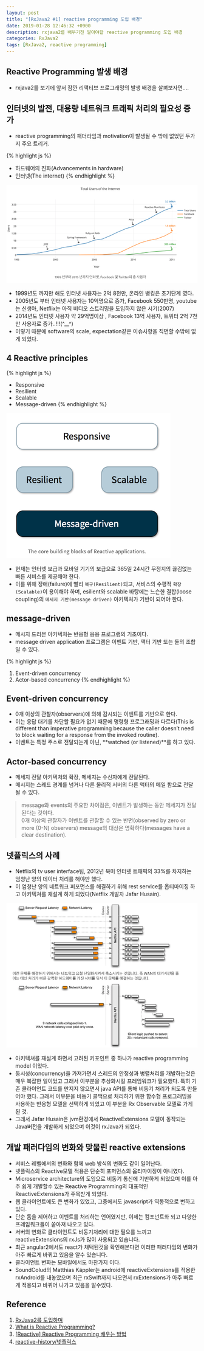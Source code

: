 ```yaml
---
layout: post
title: "[RxJava2 #1] reactive programming 도입 배경"
date: 2019-01-28 12:46:32 +0900
description: rxjava2를 배우기전 알아야할 reactive programming 도입 배경
categories: RxJava2
tags: [RxJava2, reactive programming]
---
```


## Reactive Programming 발생 배경

- rxjava2를 보기에 앞서 잠깐 리액티브 프로그래밍의 발생 배경을 살펴보자면....

## 인터넷의 발전, 대용량 네트워크 트래픽 처리의 필요성 증가

- reactive programming의 패더라임과 motivation이 발생될 수 밖에 없었던 두가지 주요 트리거.

{% highlight js %}

- 하드웨어의 진화(Advancements in hardware)
- 인터넷(The internet)
  {% endhighlight %}

![이미지](/post_assets/2019-01-28/total-users-of-the-internet.png)

- 1999년도 까지만 해도 인터넷 사용자는 2억 8천만, 온라인 뱅킹은 초기단계 였다.
- 2005년도 부터 인터넷 사용자는 10억명으로 증가, Facebook 550만명, youtube는 신생아, Netflix는 아직 비디오 스트리밍을 도입하지 않은 시기(2007)
- 2014년도 인터넷 사용자 약 29억명이상 , Facebook 13억 사용자, 트위터 2억 7천만 사용자로 증가..!!!(^\_\_^)
- 이렇기 때문에 software의 scale, expectation같은 이슈사항을 직면할 수밖에 없게 되었다.

## 4 Reactive principles

{% highlight js %}

- Responsive
- Resilient
- Scalable
- Message-driven
  {% endhighlight %}

![이미지](/post_assets/2019-01-28/reactive-pattern.png)

- 현재는 인터넷 보급과 모바일 기기의 보급으로 365일 24시간 무정지의 끊김없는 빠른 서비스를 제공해야 한다.
- 이를 위해 장애(failure)에 빨리 `복구(Resilient)`되고, 서비스의 수평적 `확장(Scalable)`이 용이해야 하며,
  esilient와 scalable 바탕에는 느슨한 결합(loose coupling)의 `메세지 기반(message driven)` 아키텍처가 기반이 되어야 한다.

## message-driven

- 메시지 드리븐 아키텍처는 반응형 응용 프로그램의 기초이다.
- message driven application 프로그램은 이벤트 기반, 액터 기반 또는 둘의 조합일 수 있다.

{% highlight js %}

1. Event-driven concurrency
2. Actor-based concurrency
   {% endhighlight %}

## Event-driven concurrency

- 0개 이상의 관찰자(observers)에 의해 감시되는 이벤트를 기반으로 한다.
- 이는 응답 대기를 차단할 필요가 없기 때문에 명령형 프로그래밍과 다르다(This is different than imperative programming because the caller doesn’t need to block waiting for a response from the invoked routine).
- 이벤트는 특정 주소로 전달되는게 아닌, **watched (or listened)**를 하고 있다.

## Actor-based concurrency

- 메세지 전달 아키텍처의 확장, 메세지는 수신자에게 전달된다.
- 메시지는 스레드 경계를 넘거나 다른 물리적 서버의 다른 액터의 메일 함으로 전달 될 수 있다.

> message와 events의 주요한 차이점은, 이벤트가 발생하는 동안 메세지가 전달된다는 것이다.  
> 0개 이상의 관찰자가 이벤트를 관찰할 수 있는 반면(observed by zero or more (0-N) observers) message의 대상은 명확하다(messages have a clear destination).

## 넷플릭스의 사례

- Netflix의 tv user interface팀, 2012년 북미 인터넷 트패픽의 33%를 차지하는 엄청난 양의 데이터 처리를 해야만 했다.
- 이 엄청난 양의 네트워크 퍼포먼스를 해결하기 위해 rest service를 옵티마이징 하고 아키텍쳐를 재설계 하게 되었다(Netflix 개발자 Jafar Husain).

![이미지](/post_assets/2019-01-28/netflux-example.png)

- 아키텍쳐를 재설계 하면서 고려된 키포인트 중 하나가 reactive programming model 이었다.
- 동시성(concurrency)을 가져가면서 스레드의 안정성과 병렬처리를 개발하는것은 매우 복잡한 일이었고 그래서 이부분을 추상화시킬 프레임워크가 필요했다. 특히 기존 클라이언트 코드를 만지지 않으면서 java API를 통해 비동기 처리가 되도록 만들어야 했다. 그래서 이부분을 비동기 콜백으로 처리하기 위한 함수형 프로그래밍을 사용하는 반응형 모델을 선택하게 되었고 이 부분을 Rx Observable 모델로 가게 된 것.
- 그래서 Jafar Husain은 jvm환경에서 ReactiveExtensions 모델이 동작되는 Java버전을 개발하게 되었으며 이것이 rxJava가 되었다.

## 개발 패러다임의 변화와 맞물린 reactive extensions

- 서비스 레벨에서의 변화와 함께 web 방식의 변화도 같이 일어난다.
- 넷플릭스의 Reactive모델 적용은 단순히 포퍼먼스의 옵티마이징이 아니였다.
- Microservice architecture의 도입으로 비동기 통신에 기반하게 되었으며 이를 아주 쉽게 개발할수 있는 Reactive Programming의 대표적인 ReactiveExtensions가 주목받게 되었다.
- 웹 클라이언트에도 큰 변화가 있었고, 그중에서도 javascript가 역동적으로 변하고 있다.
- 단순 돔을 제어하고 이벤트를 처리하는 언어였지만, 이제는 컴포넌트화 되고 다양한 프레임워크들이 쏟아져 나오고 있다.
- 서버의 변화로 클라이언트도 비동기처리에 대한 필요를 느끼고 reactiveExtensions의 rxJs가 많이 사용되고 있습니다.
- 최근 angular2에서도 react가 채택된것을 확인해본다면 이러한 패러다임의 변화가 아주 빠르게 바뀌고 있음을 알수 있습니다.
- 클라이언트 변화는 모바일에서도 마찬가지 이다.
- SoundColud의 Matthias Käppler는 android에 reactiveExtensions를 적용한 rxAndroid를 내놓았으며 최근 rxSwift까지 나오면서 rxExtensions가 아주 빠르게 적용되고 바뀌어 나가고 있음을 알수있다.

## Reference

1. [RxJava2를 도입하며](https://medium.com/rainist-engineering/migrate-from-rxjava1-to-rxjava2-3aea3ff9051c)
2. [What is Reactive Programming?](https://blog.redelastic.com/what-is-reactive-programming-bc9fa7f4a7fc)
3. [[Reactive] Reactive Programming 배우는 방법](http://mobicon.tistory.com/467)
4. [reactive-history/넷플릭스](https://ahea.wordpress.com/2017/02/03/reactive-history/)
